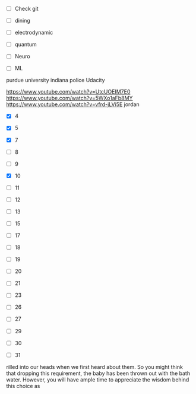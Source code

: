 

- [ ] Check git
- [ ] dining
- [ ] electrodynamic
- [ ] quantum
- [ ] Neuro
- [ ] ML


purdue university indiana police
Udacity


https://www.youtube.com/watch?v=UtcUOEIM7E0
https://www.youtube.com/watch?v=5WXo1aFb8MY
https://www.youtube.com/watch?v=vfrd-jLVi5E
jordan


- [x] 4
- [x] 5
- [x] 7
- [ ] 8
- [ ] 9
- [x] 10
- [ ] 11
- [ ] 12
- [ ] 13
- [ ] 15
- [ ] 17
- [ ] 18
- [ ] 19
- [ ] 20
- [ ] 21
- [ ] 23
- [ ] 26
- [ ] 27
- [ ] 29
- [ ] 30
- [ ] 31




rilled into our heads when we first heard about them. So you might think that dropping this requirement, the baby has been thrown out with the bath water. However, you will have ample time to appreciate the wisdom behind this choice as

